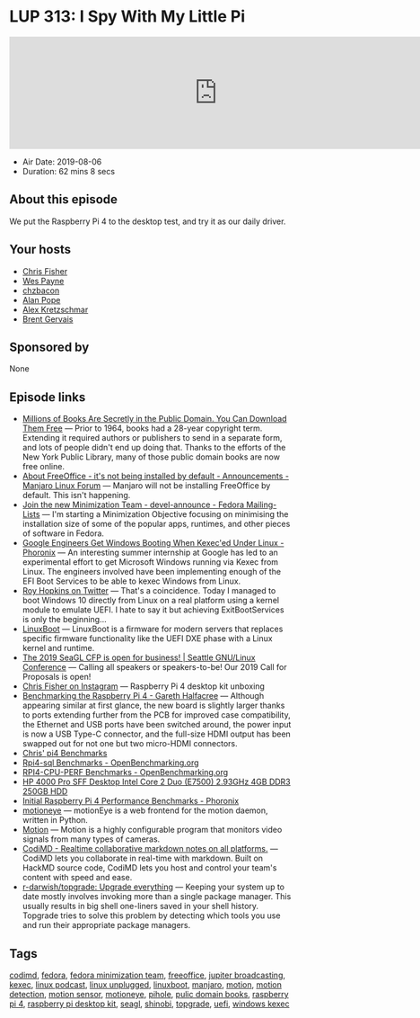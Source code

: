 # LUP 313: I Spy With My Little Pi

<iframe src="https://player.fireside.fm/v2/RUkczH-V+2nFOWW-9?theme=dark" width="740" height="200" frameborder="0" scrolling="no"></iframe>

* Air Date: 2019-08-06
* Duration: 62 mins 8 secs

## About this episode

We put the Raspberry Pi 4 to the desktop test, and try it as our daily driver.

## Your hosts
* [Chris Fisher](https://linuxunplugged.com/hosts/chrislas)
* [Wes Payne](https://linuxunplugged.com/hosts/wes)
* [chzbacon](https://linuxunplugged.com/hosts/chzbacon)
* [Alan Pope](https://linuxunplugged.com/guests/alanpope)
* [Alex Kretzschmar](https://linuxunplugged.com/guests/alexktz)
* [Brent Gervais](https://linuxunplugged.com/guests/brentgervais)

## Sponsored by

None



## Episode links

  * [Millions of Books Are Secretly in the Public Domain. You Can Download Them Free](https://news.slashdot.org/story/19/08/06/1723220/millions-of-books-are-secretly-in-the-public-domain-you-can-download-them-free?utm_source=rss1.0mainlinkanon&utm_medium=feed "Millions of Books Are Secretly in the Public Domain. You Can Download Them Free") — Prior to 1964, books had a 28-year copyright term. Extending it required authors or publishers to send in a separate form, and lots of people didn't end up doing that. Thanks to the efforts of the New York Public Library, many of those public domain books are now free online.
  * [About FreeOffice - it's not being installed by default - Announcements - Manjaro Linux Forum](https://forum.manjaro.org/t/about-freeoffice-its-not-being-installed-by-default/97297 "About FreeOffice - it's not being installed by default - Announcements - Manjaro Linux Forum") — Manjaro will not be installing FreeOffice by default. This isn't happening.
  * [Join the new Minimization Team - devel-announce - Fedora Mailing-Lists](https://lists.fedoraproject.org/archives/list/devel-announce@lists.fedoraproject.org/thread/KJ25KBVKZMG7JYJMBPOEHWYG5BD63L4P/ "Join the new Minimization Team - devel-announce - Fedora Mailing-Lists") — I'm starting a Minimization Objective focusing on minimising the installation size of some of the popular apps, runtimes, and other pieces of software in Fedora.
  * [Google Engineers Get Windows Booting When Kexec'ed Under Linux - Phoronix](https://www.phoronix.com/scan.php?page=news_item&px=Google-Kexec-Windows-Linux "Google Engineers Get Windows Booting When Kexec'ed Under Linux - Phoronix") — An interesting summer internship at Google has led to an experimental effort to get Microsoft Windows running via Kexec from Linux. The engineers involved have been implementing enough of the EFI Boot Services to be able to kexec Windows from Linux. 
  * [Roy Hopkins on Twitter](https://twitter.com/rd_hopkins/status/1154888315092557824 "Roy Hopkins on Twitter") — That's a coincidence. Today I managed to boot Windows 10 directly from Linux on a real platform using a kernel module to emulate UEFI. I hate to say it but achieving ExitBootServices is only the beginning... 
  * [LinuxBoot](https://www.linuxboot.org/ "LinuxBoot") — LinuxBoot is a firmware for modern servers that replaces specific firmware functionality like the UEFI DXE phase with a Linux kernel and runtime. 
  * [The 2019 SeaGL CFP is open for business! | Seattle GNU/Linux Conference](https://seagl.org/news/2019/06/25/CFP-open.html "The 2019 SeaGL CFP is open for business! | Seattle GNU/Linux Conference") — Calling all speakers or speakers-to-be! Our 2019 Call for Proposals is open! 
  * [Chris Fisher on Instagram](https://www.instagram.com/p/B0xDczvp8wp/ "Chris Fisher on Instagram") — Raspberry Pi 4 desktop kit unboxing 
  * [Benchmarking the Raspberry Pi 4 - Gareth Halfacree](https://medium.com/@ghalfacree/benchmarking-the-raspberry-pi-4-73e5afbcd54b "Benchmarking the Raspberry Pi 4 - Gareth Halfacree") — Although appearing similar at first glance, the new board is slightly larger thanks to ports extending further from the PCB for improved case compatibility, the Ethernet and USB ports have been switched around, the power input is now a USB Type-C connector, and the full-size HDMI output has been swapped out for not one but two micro-HDMI connectors. 
  * [Chris' pi4 Benchmarks](https://openbenchmarking.org/result/1907309-HV-PI4TESTS924 "Chris' pi4 Benchmarks")
  * [Rpi4-sql Benchmarks - OpenBenchmarking.org](https://openbenchmarking.org/result/1907315-HV-RPI4SQL9141 "Rpi4-sql Benchmarks - OpenBenchmarking.org")
  * [RPI4-CPU-PERF Benchmarks - OpenBenchmarking.org](https://openbenchmarking.org/result/1908029-HV-RPI4CPUPE44 "RPI4-CPU-PERF Benchmarks - OpenBenchmarking.org")
  * [HP 4000 Pro SFF Desktop Intel Core 2 Duo (E7500) 2.93GHz 4GB DDR3 250GB HDD](https://www.pcliquidations.com/p69125-hp-4000-pro-sff?utm_campaign=Weekly%208-6-19%20DualCore%20PC%20%28QM7LV5%29&utm_medium=email&utm_source=Active%20in%20Last%2012%20Months%20%28%2B%20Signups%29&_ke=eyJrbF9lbWFpbCI6ICJwc2hhcGlyb0BoaXMuY29tIiwgImtsX2NvbXBhbnlfaWQiOiAiSkpZcVdLIn0%3D "HP 4000 Pro SFF Desktop Intel Core 2 Duo \(E7500\) 2.93GHz 4GB DDR3 250GB HDD")
  * [Initial Raspberry Pi 4 Performance Benchmarks - Phoronix](https://www.phoronix.com/scan.php?page=article&item=raspberry-pi4-benchmarks&num=2 "Initial Raspberry Pi 4 Performance Benchmarks - Phoronix")
  * [motioneye](https://github.com/ccrisan/motioneye/wiki "motioneye") — motionEye is a web frontend for the motion daemon, written in Python. 
  * [Motion](https://motion-project.github.io/ "Motion") — Motion is a highly configurable program that monitors video signals from many types of cameras. 
  * [CodiMD - Realtime collaborative markdown notes on all platforms.](https://github.com/hackmdio/codimd "CodiMD - Realtime collaborative markdown notes on all platforms.") — CodiMD lets you collaborate in real-time with markdown. Built on HackMD source code, CodiMD lets you host and control your team's content with speed and ease. 
  * [r-darwish/topgrade: Upgrade everything](https://github.com/r-darwish/topgrade "r-darwish/topgrade: Upgrade everything") — Keeping your system up to date mostly involves invoking more than a single package manager. This usually results in big shell one-liners saved in your shell history. Topgrade tries to solve this problem by detecting which tools you use and run their appropriate package managers. 



## Tags

[codimd](https://linuxunplugged.com/tags/codimd), [fedora](https://linuxunplugged.com/tags/fedora), [fedora minimization team](https://linuxunplugged.com/tags/fedora%20minimization%20team), [freeoffice](https://linuxunplugged.com/tags/freeoffice), [jupiter broadcasting](https://linuxunplugged.com/tags/jupiter%20broadcasting), [kexec](https://linuxunplugged.com/tags/kexec), [linux podcast](https://linuxunplugged.com/tags/linux%20podcast), [linux unplugged](https://linuxunplugged.com/tags/linux%20unplugged), [linuxboot](https://linuxunplugged.com/tags/linuxboot), [manjaro](https://linuxunplugged.com/tags/manjaro), [motion](https://linuxunplugged.com/tags/motion), [motion detection](https://linuxunplugged.com/tags/motion%20detection), [motion sensor](https://linuxunplugged.com/tags/motion%20sensor), [motioneye](https://linuxunplugged.com/tags/motioneye), [pihole](https://linuxunplugged.com/tags/pihole), [pulic domain books](https://linuxunplugged.com/tags/pulic%20domain%20books), [raspberry pi 4](https://linuxunplugged.com/tags/raspberry%20pi%204), [raspberry pi desktop kit](https://linuxunplugged.com/tags/raspberry%20pi%20desktop%20kit), [seagl](https://linuxunplugged.com/tags/seagl), [shinobi](https://linuxunplugged.com/tags/shinobi), [topgrade](https://linuxunplugged.com/tags/topgrade), [uefi](https://linuxunplugged.com/tags/uefi), [windows kexec](https://linuxunplugged.com/tags/windows%20kexec)